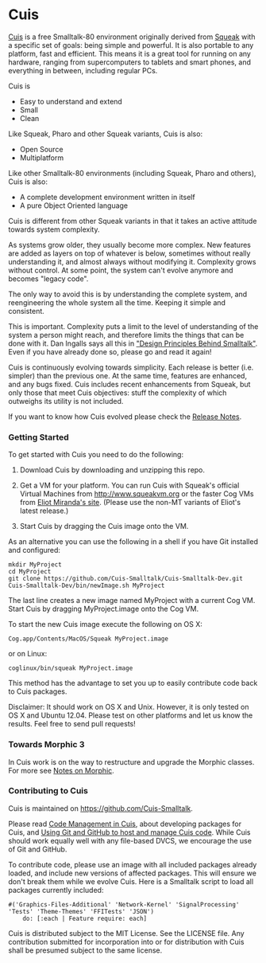 # Cuis

[Cuis](http://www.cuis-smalltalk.org) is a free Smalltalk-80 environment originally derived from [Squeak](http://www.squeak.org) with a specific set of goals: being simple and powerful. It is also portable to any platform, fast and efficient. This means it is a great tool for running on any hardware, ranging from supercomputers to tablets and smart phones, and everything in between, including regular PCs.

Cuis is

* Easy to understand and extend
* Small
* Clean

Like Squeak, Pharo and other Squeak variants, Cuis is also:
* Open Source
* Multiplatform

Like other Smalltalk-80 environments (including Squeak, Pharo and others), Cuis is also:
* A complete development environment written in itself
* A pure Object Oriented language

Cuis is different from other Squeak variants in that it takes an active attitude towards system complexity.

As systems grow older, they usually become more complex. New features are added as layers on top of whatever is below, sometimes without really understanding it, and almost always without modifying it. Complexity grows without control. At some point, the system can't evolve anymore and becomes "legacy code".

The only way to avoid this is by understanding the complete system, and reengineering the whole system all the time. Keeping it simple and consistent.

This is important. Complexity puts a limit to the level of understanding of the system a person might reach, and therefore limits the things that can be done with it. Dan Ingalls says all this in ["Design Principles Behind Smalltalk"](http://www.cs.virginia.edu/~evans/cs655/readings/smalltalk.html). Even if you have already done so, please go and read it again!

Cuis is continuously evolving towards simplicity. Each release is better (i.e. simpler) than the previous one. At the same time, features are enhanced, and any bugs fixed. Cuis includes recent enhancements from Squeak, but only those that meet Cuis objectives: stuff the complexity of which outweighs its utility is not included.

If you want to know how Cuis evolved please check the [Release Notes](http://www.cuis-smalltalk.org/CuisReleaseNotes.html).

### Getting Started ###
To get started with Cuis you need to do the following:

1. Download Cuis by downloading and unzipping this repo.
 
2. Get a VM for your platform. You can run Cuis with Squeak's official Virtual Machines from http://www.squeakvm.org or the faster Cog VMs from [Eliot Miranda's site](http://www.mirandabanda.org/files/Cog/VM/). (Please use the non-MT variants of Eliot's latest release.)

3. Start Cuis by dragging the Cuis image onto the VM.

As an alternative you can use the following in a shell if you have Git installed and configured:
```
mkdir MyProject
cd MyProject
git clone https://github.com/Cuis-Smalltalk/Cuis-Smalltalk-Dev.git
Cuis-Smalltalk-Dev/bin/newImage.sh MyProject
```
The last line creates a new image  named MyProject with a current Cog VM. Start Cuis by dragging MyProject.image onto the Cog VM.

To start the new Cuis image execute the following on OS X:
```
Cog.app/Contents/MacOS/Squeak MyProject.image
```
or on Linux:
```
coglinux/bin/squeak MyProject.image
```
This method has the advantage to set you up to easily contribute code back to Cuis packages.

Disclaimer: It should work on OS X and Unix. However, it is only tested on OS X and Ubuntu 12.04. Please test on other platforms and let us know the results. Feel free to send pull requests!

### Towards Morphic 3
In Cuis work is on the way to restructure and upgrade the Morphic classes. For more see [Notes on Morphic](Documentation/NotesOnMorphic.md).

### Contributing to Cuis ###
Cuis is maintained on https://github.com/Cuis-Smalltalk.

Please read [Code Management in Cuis](Documentation/CodeManagementInCuis.md), about developing packages for Cuis, and [Using Git and GitHub to host and manage Cuis code](Documentation/CuisAndGitHub.md). While Cuis should work equally well with any file-based DVCS, we encourage the use of Git and GitHub.

To contribute code, please use an image with all included packages already loaded, and include new versions of affected packages. This will ensure we don't break them while we evolve Cuis.
Here is a Smalltalk script to load all packages currently included:
```
#('Graphics-Files-Additional' 'Network-Kernel' 'SignalProcessing' 'Tests' 'Theme-Themes' 'FFITests' 'JSON')
    do: [:each | Feature require: each]
```

Cuis is distributed subject to the MIT License. See the LICENSE file. Any contribution submitted for incorporation into or for distribution with Cuis shall be presumed subject to the same license.
